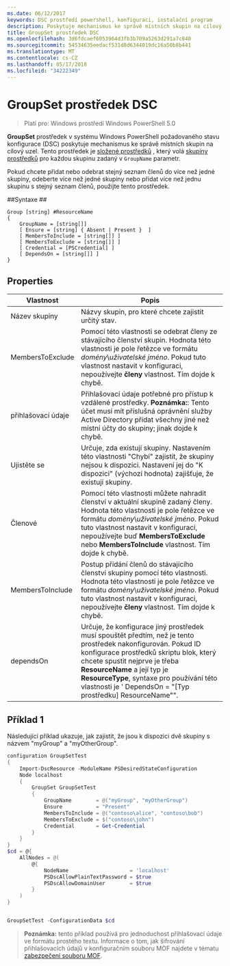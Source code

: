 ```yaml
---
ms.date: 06/12/2017
keywords: DSC prostředí powershell, konfiguraci, instalační program
description: Poskytuje mechanismus ke správě místních skupin na cílový uzel.
title: GroupSet prostředek DSC
ms.openlocfilehash: 3d6fdcaef6053964d3fb3b709a5263d291a7c840
ms.sourcegitcommit: 54534635eedacf531d8d6344019dc16a50b8b441
ms.translationtype: MT
ms.contentlocale: cs-CZ
ms.lasthandoff: 05/17/2018
ms.locfileid: "34222349"
---
```

# <a name="dsc-groupset-resource"></a>GroupSet prostředek DSC

> Platí pro: Windows prostředí Windows PowerShell 5.0

**GroupSet** prostředek v systému Windows PowerShell požadovaného stavu konfigurace (DSC) poskytuje mechanismus ke správě místních skupin na cílový uzel. Tento prostředek je [složené prostředků](authoringResourceComposite.md) , který volá [skupiny prostředků](groupResource.md) pro každou skupinu zadaný v `GroupName` parametr.

Pokud chcete přidat nebo odebrat stejný seznam členů do více než jedné skupiny, odeberte více než jedné skupiny nebo přidat více než jednu skupinu s stejný seznam členů, použijte tento prostředek.

##<a name="syntax"></a>Syntaxe ##
```
Group [string] #ResourceName
{
    GroupName = [string[]]
    [ Ensure = [string] { Absent | Present }  ]
    [ MembersToInclude = [string[]] ]
    [ MembersToExclude = [string[]] ]
    [ Credential = [PSCredential] ]
    [ DependsOn = [string[]] ]
}
```

## <a name="properties"></a>Properties

|  Vlastnost  |  Popis   |
|---|---|
| Název skupiny| Názvy skupin, pro které chcete zajistit určitý stav.|
| MembersToExclude| Pomocí této vlastnosti se odebrat členy ze stávajícího členství skupin. Hodnota této vlastnosti je pole řetězce ve formátu *domény*\\*uživatelské jméno*. Pokud tuto vlastnost nastavit v konfiguraci, nepoužívejte **členy** vlastnost. Tím dojde k chybě.|
| přihlašovací údaje| Přihlašovací údaje potřebné pro přístup k vzdálené prostředky. **Poznámka:**: Tento účet musí mít příslušná oprávnění služby Active Directory přidat všechny jiné než místní účty do skupiny; jinak dojde k chybě.
| Ujistěte se| Určuje, zda existují skupiny. Nastavením této vlastnosti "Chybí" zajistit, že skupiny nejsou k dispozici. Nastavení jej do "K dispozici" (výchozí hodnota) zajišťuje, že existují skupiny.|
| Členové| Pomocí této vlastnosti můžete nahradit členství v aktuální skupině zadaný členy. Hodnota této vlastnosti je pole řetězce ve formátu *domény*\\*uživatelské jméno*. Pokud tuto vlastnost nastavit v konfiguraci, nepoužívejte buď **MembersToExclude** nebo **MembersToInclude** vlastnost. Tím dojde k chybě.|
| MembersToInclude| Postup přidání členů do stávajícího členství skupiny pomocí této vlastnosti. Hodnota této vlastnosti je pole řetězce ve formátu *domény*\\*uživatelské jméno*. Pokud tuto vlastnost nastavit v konfiguraci, nepoužívejte **členy** vlastnost. Tím dojde k chybě.|
| dependsOn | Určuje, že konfigurace jiný prostředek musí spouštět předtím, než je tento prostředek nakonfigurován. Pokud ID konfigurace prostředků skriptu blok, který chcete spustit nejprve je třeba __ResourceName__ a její typ je __ResourceType__, syntaxe pro používání této vlastnosti je ' DependsOn = "[Typ prostředku] ResourceName"".|

## <a name="example-1"></a>Příklad 1

Následující příklad ukazuje, jak zajistit, že jsou k dispozici dvě skupiny s názvem "myGroup" a "myOtherGroup".

```powershell
configuration GroupSetTest
{
    Import-DscResource -ModuleName PSDesiredStateConfiguration
    Node localhost
    {
        GroupSet GroupSetTest
        {
            GroupName        = @("myGroup", "myOtherGroup")
            Ensure           = "Present"
            MembersToInclude = @("contoso\alice", "contoso\bob")
            MembersToExclude = $("contoso\john")
            Credential       = Get-Credential
        }
    }
}
$cd = @{
    AllNodes = @(
        @{
            NodeName                    = 'localhost'
            PSDscAllowPlainTextPassword = $true
            PSDscAllowDomainUser        = $true
        }
    )
}


GroupSetTest -ConfigurationData $cd
```

>**Poznámka:** tento příklad používá pro jednoduchost přihlašovací údaje ve formátu prostého textu. Informace o tom, jak šifrování přihlašovacích údajů v konfiguračním souboru MOF najdete v tématu [zabezpečení souboru MOF](secureMOF.md).